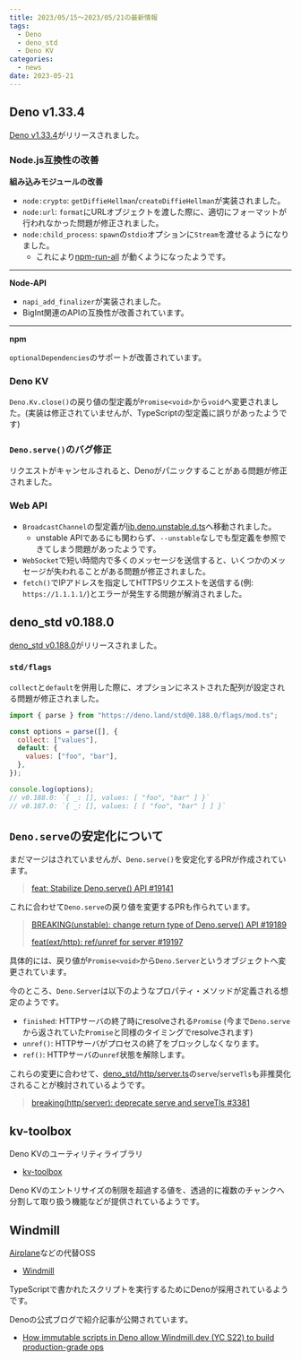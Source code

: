 ```yaml
---
title: 2023/05/15〜2023/05/21の最新情報
tags:
  - Deno
  - deno_std
  - Deno KV
categories:
  - news
date: 2023-05-21
---
```


## Deno v1.33.4

[Deno v1.33.4](https://github.com/denoland/deno/releases/tag/v1.33.4)がリリースされました。

### Node.js互換性の改善

**組み込みモジュールの改善**

- `node:crypto`: `getDiffieHellman`/`createDiffieHellman`が実装されました。
- `node:url`: `format`にURLオブジェクトを渡した際に、適切にフォーマットが行われなかった問題が修正されました。
- `node:child_process`: `spawn`の`stdio`オプションに`Stream`を渡せるようになりました。
  - これにより[npm-run-all](https://github.com/mysticatea/npm-run-all) が動くようになったようです。

---

**Node-API**

- `napi_add_finalizer`が実装されました。
- BigInt関連のAPIの互換性が改善されています。

---

**npm**

`optionalDependencies`のサポートが改善されています。

### Deno KV

`Deno.Kv.close()`の戻り値の型定義が`Promise<void>`から`void`へ変更されました。(実装は修正されていませんが、TypeScriptの型定義に誤りがあったようです)

### `Deno.serve()`のバグ修正

リクエストがキャンセルされると、Denoがパニックすることがある問題が修正されました。

### Web API

- `BroadcastChannel`の型定義が[lib.deno.unstable.d.ts](https://github.com/denoland/deno/blob/v1.33.4/cli/tsc/dts/lib.deno.unstable.d.ts)へ移動されました。
  - unstable APIであるにも関わらず、`--unstable`なしでも型定義を参照できてしまう問題があったようです。
- `WebSocket`で短い時間内で多くのメッセージを送信すると、いくつかのメッセージが失われることがある問題が修正されました。
- `fetch()`でIPアドレスを指定してHTTPSリクエストを送信する(例: `https://1.1.1.1/`)とエラーが発生する問題が解消されました。

## deno_std v0.188.0

[deno_std v0.188.0](https://github.com/denoland/deno_std/releases/tag/0.188.0)がリリースされました。

### `std/flags`

`collect`と`default`を併用した際に、オプションにネストされた配列が設定される問題が修正されました。

```javascript
import { parse } from "https://deno.land/std@0.188.0/flags/mod.ts";

const options = parse([], {
  collect: ["values"],
  default: {
    values: ["foo", "bar"],
  },
});

console.log(options);
// v0.188.0: `{ _: [], values: [ "foo", "bar" ] }`
// v0.187.0: `{ _: [], values: [ [ "foo", "bar" ] ] }`
```

## `Deno.serve`の安定化について

まだマージはされていませんが、`Deno.serve()`を安定化するPRが作成されています。

> [feat: Stabilize Deno.serve() API #19141](https://github.com/denoland/deno/pull/19141)

これに合わせて`Deno.serve`の戻り値を変更するPRも作られています。

> [BREAKING(unstable): change return type of Deno.serve() API #19189](https://github.com/denoland/deno/pull/19189)
>
> [feat(ext/http): ref/unref for server #19197](https://github.com/denoland/deno/pull/19197)

具体的には、戻り値が`Promise<void>`から`Deno.Server`というオブジェクトへ変更されています。

今のところ、`Deno.Server`は以下のようなプロパティ・メソッドが定義される想定のようです。

- `finished`: HTTPサーバの終了時にresolveされる`Promise` (今まで`Deno.serve`から返されていた`Promise`と同様のタイミングでresolveされます)
- `unref()`: HTTPサーバがプロセスの終了をブロックしなくなります。
- `ref()`: HTTPサーバの`unref`状態を解除します。

これらの変更に合わせて、[deno_std/http/server.ts](https://deno.land/std@0.188.0/http/server.ts)の`serve`/`serveTls`も非推奨化されることが検討されているようです。

> [breaking(http/server): deprecate serve and serveTls #3381](https://github.com/denoland/deno_std/pull/3381)

## kv-toolbox

Deno KVのユーティリティライブラリ

* [kv-toolbox](https://github.com/kitsonk/kv-toolbox)

Deno KVのエントリサイズの制限を超過する値を、透過的に複数のチャンクへ分割して取り扱う機能などが提供されているようです。

## Windmill

[Airplane](https://www.airplane.dev/)などの代替OSS

* [Windmill](https://github.com/windmill-labs/windmill/)

TypeScriptで書かれたスクリプトを実行するためにDenoが採用されているようです。

Denoの公式ブログで紹介記事が公開されています。

* [How immutable scripts in Deno allow Windmill.dev (YC S22) to build production-grade ops](https://deno.com/blog/immutable-scripts-windmill-production-grade-ops)

